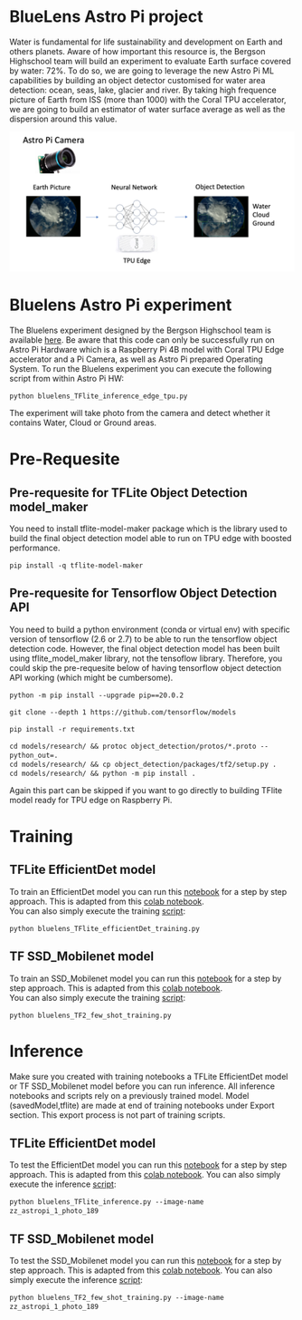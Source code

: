 # BlueLens Astro Pi project

Water is fundamental for life sustainability and development on Earth and others planets.
Aware of how important this resource is, the Bergson Highschool team will build an experiment to evaluate Earth surface covered by water: 72%. To do so, we are going to leverage the new Astro Pi ML capabilities by building an object detector customised for water area detection: ocean, seas, lake, glacier and river. By taking high frequence picture of Earth from ISS (more than 1000) with the Coral TPU accelerator, we are going to build an estimator of water surface average as well as the dispersion around this value.

<img width="595" alt="bluelens experiment" src="bluelens_experiment.png">

# Bluelens Astro Pi experiment
The Bluelens experiment designed by the Bergson Highschool team is available [here](inference/bluelens_TFlite_inference_edge_tpu.py).
Be aware that this code can only be successfully run on Astro Pi Hardware which is a Raspberry Pi 4B model with Coral TPU Edge accelerator and a Pi Camera, as well as Astro Pi prepared Operating System.
To run the Bluelens experiment you can execute the following script from within Astro Pi HW:
```shell
python bluelens_TFlite_inference_edge_tpu.py
```
The experiment will take photo from the camera and detect whether it contains Water, Cloud or Ground areas.

# Pre-Requesite

## Pre-requesite for TFLite Object Detection model_maker
You need to install tflite-model-maker package which is the library used to build the final object detection model able to run on TPU edge with boosted performance.
```shell
pip install -q tflite-model-maker
```

## Pre-requesite for Tensorflow Object Detection API

You need to build a python environment (conda or virtual env) with specific version of tensorflow (2.6 or 2.7) to be able to run the tensorflow object detection code.
However, the final object detection model has been built using tflite_model_maker library, not the tensoflow library. Therefore, you could skip the pre-requesite below of having tensorflow object detection API working (which might be cumbersome).

```shell
python -m pip install --upgrade pip==20.0.2
```
```shell
git clone --depth 1 https://github.com/tensorflow/models
```
```shell
pip install -r requirements.txt
```
```shell
cd models/research/ && protoc object_detection/protos/*.proto --python_out=.
cd models/research/ && cp object_detection/packages/tf2/setup.py .
cd models/research/ && python -m pip install .
```
Again this part can be skipped if you want to go directly to building TFlite model ready for TPU edge on Raspberry Pi.

# Training

## TFLite EfficientDet model
To train an EfficientDet model you can run this [notebook](training/bluelens_TFlite_efficientDet_edge_tpu.ipynb) for a step by step approach. 
This is adapted from this [colab notebook](https://colab.research.google.com/github/google-coral/tutorials/blob/master/retrain_efficientdet_model_maker_tf2.ipynb).\
You can also simply execute the training [script](training/bluelens_TFlite_efficientDet_training.py):
```shell
python bluelens_TFlite_efficientDet_training.py
```

## TF SSD_Mobilenet model
To train an SSD_Mobilenet model you can run this [notebook](training/bluelens_TF2_few_shot_training.ipynb) for a step by step approach. This is adapted from this [colab notebook](https://github.com/tensorflow/models/blob/master/research/object_detection/colab_tutorials/eager_few_shot_od_training_tflite.ipynb).\
You can also simply execute the training [script](training/bluelens_TF2_few_shot_training.py):
```shell
python bluelens_TF2_few_shot_training.py
```

# Inference
Make sure you created with training notebooks a TFLite EfficientDet model or TF SSD_Mobilenet model before you can run inference. All inference notebooks and scripts rely on a previously trained model. Model (savedModel,tflite) are made at end of training notebooks under Export section. This export process is not part of training scripts.

## TFLite EfficientDet model
To test the EfficientDet model you can run this [notebook](inference/bluelens_TFlite_inference_edge_tpu.ipynb) for a step by step approach. 
This is adapted from this [colab notebook](https://colab.research.google.com/github/google-coral/tutorials/blob/master/retrain_efficientdet_model_maker_tf2.ipynb).
You can also simply execute the inference [script](inference/bluelens_TFLite_few_shot_inference.py):
```shell
python bluelens_TFlite_inference.py --image-name zz_astropi_1_photo_189
```
## TF SSD_Mobilenet model
To test the SSD_Mobilenet model you can run this [notebook](inference/bluelens_TF2_few_shot_inference.ipynb) for a step by step approach. This is adapted from this [colab notebook](https://github.com/tensorflow/models/blob/master/research/object_detection/colab_tutorials/eager_few_shot_od_training_tflite.ipynb).
You can also simply execute the inference [script](training/bluelens_TF2_few_shot_training.py):
```shell
python bluelens_TF2_few_shot_training.py --image-name zz_astropi_1_photo_189
```


